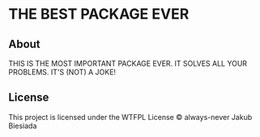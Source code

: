 # THE BEST PACKAGE EVER

## About

THIS IS THE MOST IMPORTANT PACKAGE EVER. IT SOLVES ALL YOUR PROBLEMS. IT'S (NOT) A JOKE!

## License

This project is licensed under the WTFPL License © always-never Jakub Biesiada
